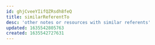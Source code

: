 ```yaml
---
id: ghjCveeYIifQZRsdh8feQ
title: similarReferentTo
desc: 'other notes or resources with similar referents'
updated: 1635542805763
created: 1635542727631
---
```



